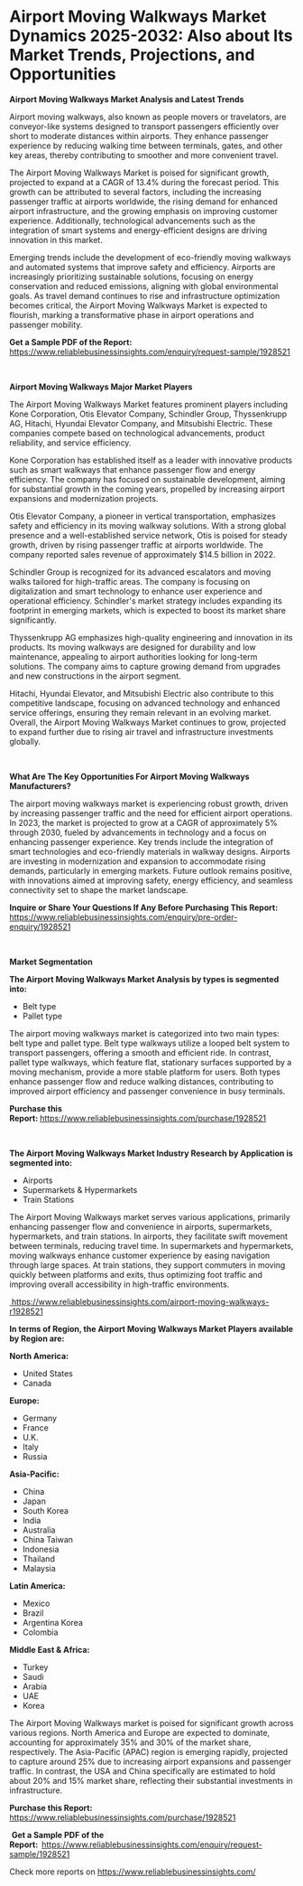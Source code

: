 <p><h1>Airport Moving Walkways Market Dynamics 2025-2032: Also about Its Market Trends, Projections, and Opportunities</h1></p><p><strong>Airport Moving Walkways Market Analysis and Latest Trends</strong></p>
<p><p>Airport moving walkways, also known as people movers or travelators, are conveyor-like systems designed to transport passengers efficiently over short to moderate distances within airports. They enhance passenger experience by reducing walking time between terminals, gates, and other key areas, thereby contributing to smoother and more convenient travel.</p><p>The Airport Moving Walkways Market is poised for significant growth, projected to expand at a CAGR of 13.4% during the forecast period. This growth can be attributed to several factors, including the increasing passenger traffic at airports worldwide, the rising demand for enhanced airport infrastructure, and the growing emphasis on improving customer experience. Additionally, technological advancements such as the integration of smart systems and energy-efficient designs are driving innovation in this market.</p><p>Emerging trends include the development of eco-friendly moving walkways and automated systems that improve safety and efficiency. Airports are increasingly prioritizing sustainable solutions, focusing on energy conservation and reduced emissions, aligning with global environmental goals. As travel demand continues to rise and infrastructure optimization becomes critical, the Airport Moving Walkways Market is expected to flourish, marking a transformative phase in airport operations and passenger mobility.</p></p>
<p><strong>Get a Sample PDF of the Report:&nbsp;</strong> <a href="https://www.reliablebusinessinsights.com/enquiry/request-sample/1928521?utm_campaign=39&utm_medium=2&utm_source=Github&utm_content=ia&utm_term=16012025&utm_id=airport-moving-walkways">https://www.reliablebusinessinsights.com/enquiry/request-sample/1928521</a></p>
<p>&nbsp;</p>
<p><strong>Airport Moving Walkways Major Market Players</strong></p>
<p><p>The Airport Moving Walkways Market features prominent players including Kone Corporation, Otis Elevator Company, Schindler Group, Thyssenkrupp AG, Hitachi, Hyundai Elevator Company, and Mitsubishi Electric. These companies compete based on technological advancements, product reliability, and service efficiency.</p><p>Kone Corporation has established itself as a leader with innovative products such as smart walkways that enhance passenger flow and energy efficiency. The company has focused on sustainable development, aiming for substantial growth in the coming years, propelled by increasing airport expansions and modernization projects.</p><p>Otis Elevator Company, a pioneer in vertical transportation, emphasizes safety and efficiency in its moving walkway solutions. With a strong global presence and a well-established service network, Otis is poised for steady growth, driven by rising passenger traffic at airports worldwide. The company reported sales revenue of approximately $14.5 billion in 2022.</p><p>Schindler Group is recognized for its advanced escalators and moving walks tailored for high-traffic areas. The company is focusing on digitalization and smart technology to enhance user experience and operational efficiency. Schindler's market strategy includes expanding its footprint in emerging markets, which is expected to boost its market share significantly.</p><p>Thyssenkrupp AG emphasizes high-quality engineering and innovation in its products. Its moving walkways are designed for durability and low maintenance, appealing to airport authorities looking for long-term solutions. The company aims to capture growing demand from upgrades and new constructions in the airport segment.</p><p>Hitachi, Hyundai Elevator, and Mitsubishi Electric also contribute to this competitive landscape, focusing on advanced technology and enhanced service offerings, ensuring they remain relevant in an evolving market. Overall, the Airport Moving Walkways Market continues to grow, projected to expand further due to rising air travel and infrastructure investments globally.</p></p>
<p>&nbsp;</p>
<p><strong>What Are The Key Opportunities For Airport Moving Walkways Manufacturers?</strong></p>
<p><p>The airport moving walkways market is experiencing robust growth, driven by increasing passenger traffic and the need for efficient airport operations. In 2023, the market is projected to grow at a CAGR of approximately 5% through 2030, fueled by advancements in technology and a focus on enhancing passenger experience. Key trends include the integration of smart technologies and eco-friendly materials in walkway designs. Airports are investing in modernization and expansion to accommodate rising demands, particularly in emerging markets. Future outlook remains positive, with innovations aimed at improving safety, energy efficiency, and seamless connectivity set to shape the market landscape.</p></p>
<p><strong>Inquire or Share Your Questions If Any Before Purchasing This Report:</strong> <a href="https://www.reliablebusinessinsights.com/enquiry/pre-order-enquiry/1928521?utm_campaign=39&utm_medium=2&utm_source=Github&utm_content=ia&utm_term=16012025&utm_id=airport-moving-walkways">https://www.reliablebusinessinsights.com/enquiry/pre-order-enquiry/1928521</a></p>
<p>&nbsp;</p>
<p><strong>Market Segmentation</strong></p>
<p><strong>The Airport Moving Walkways Market Analysis by types is segmented into:</strong></p>
<p><ul><li>Belt type</li><li>Pallet type</li></ul></p>
<p><p>The airport moving walkways market is categorized into two main types: belt type and pallet type. Belt type walkways utilize a looped belt system to transport passengers, offering a smooth and efficient ride. In contrast, pallet type walkways, which feature flat, stationary surfaces supported by a moving mechanism, provide a more stable platform for users. Both types enhance passenger flow and reduce walking distances, contributing to improved airport efficiency and passenger convenience in busy terminals.</p></p>
<p><strong>Purchase this Report:&nbsp;</strong><a href="https://www.reliablebusinessinsights.com/purchase/1928521?utm_campaign=39&utm_medium=2&utm_source=Github&utm_content=ia&utm_term=16012025&utm_id=airport-moving-walkways">https://www.reliablebusinessinsights.com/purchase/1928521</a></p>
<p>&nbsp;</p>
<p><strong>The Airport Moving Walkways Market Industry Research by Application is segmented into:</strong></p>
<p><ul><li>Airports</li><li>Supermarkets & Hypermarkets</li><li>Train Stations</li></ul></p>
<p><p>The Airport Moving Walkways market serves various applications, primarily enhancing passenger flow and convenience in airports, supermarkets, hypermarkets, and train stations. In airports, they facilitate swift movement between terminals, reducing travel time. In supermarkets and hypermarkets, moving walkways enhance customer experience by easing navigation through large spaces. At train stations, they support commuters in moving quickly between platforms and exits, thus optimizing foot traffic and improving overall accessibility in high-traffic environments.</p></p>
<p><a href="https://www.reliablebusinessinsights.com/airport-moving-walkways-r1928521?utm_campaign=39&utm_medium=2&utm_source=Github&utm_content=ia&utm_term=16012025&utm_id=airport-moving-walkways">&nbsp;https://www.reliablebusinessinsights.com/airport-moving-walkways-r1928521</a></p>
<p><strong>In terms of Region, the Airport Moving Walkways Market Players available by Region are:</strong></p>
<p>
    <p> <strong> North America: </strong>
        <ul>
            <li>United States</li>
            <li>Canada</li>
        </ul>
        </p> 
    <p> <strong> Europe: </strong>
        <ul>
            <li>Germany</li>
            <li>France</li>
            <li>U.K.</li>
            <li>Italy</li>
            <li>Russia</li>
        </ul>
        </p> 
    <p> <strong> Asia-Pacific: </strong>
        <ul>
            <li>China</li>
            <li>Japan</li>
            <li>South Korea</li>
            <li>India</li>
            <li>Australia</li>
            <li>China Taiwan</li>
            <li>Indonesia</li>
            <li>Thailand</li>
            <li>Malaysia</li>
        </ul>
        </p> 
    <p> <strong> Latin America: </strong>
        <ul>
            <li>Mexico</li>
            <li>Brazil</li>
            <li>Argentina Korea</li>
            <li>Colombia</li>
        </ul>
        </p> 
    <p> <strong> Middle East & Africa: </strong>
        <ul>
            <li>Turkey</li>
            <li>Saudi</li>
            <li>Arabia</li>
            <li>UAE</li>
            <li>Korea</li>
        </ul>
    </p>
    </p>
<p><p>The Airport Moving Walkways market is poised for significant growth across various regions. North America and Europe are expected to dominate, accounting for approximately 35% and 30% of the market share, respectively. The Asia-Pacific (APAC) region is emerging rapidly, projected to capture around 25% due to increasing airport expansions and passenger traffic. In contrast, the USA and China specifically are estimated to hold about 20% and 15% market share, reflecting their substantial investments in infrastructure.</p></p>
<p><strong>Purchase this Report: </strong><a href="https://www.reliablebusinessinsights.com/purchase/1928521?utm_campaign=39&utm_medium=2&utm_source=Github&utm_content=ia&utm_term=16012025&utm_id=airport-moving-walkways">https://www.reliablebusinessinsights.com/purchase/1928521</a></p>
<p>&nbsp;<strong>Get a Sample PDF of the Report:&nbsp;&nbsp;</strong><a href="https://www.reliablebusinessinsights.com/enquiry/request-sample/1928521?utm_campaign=39&utm_medium=2&utm_source=Github&utm_content=ia&utm_term=16012025&utm_id=airport-moving-walkways">https://www.reliablebusinessinsights.com/enquiry/request-sample/1928521</a></p>
<p><strong></strong></p>
<p>Check more reports on <a href="https://www.reliablebusinessinsights.com/?utm_campaign=39&utm_medium=2&utm_source=Github&utm_content=ia&utm_term=16012025&utm_id=airport-moving-walkways">https://www.reliablebusinessinsights.com/</a></p>